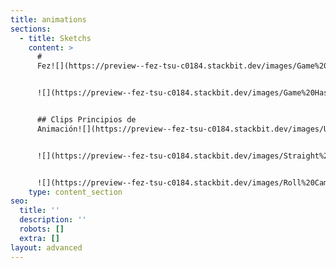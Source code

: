 ```yaml
---
title: animations
sections:
  - title: Sketchs
    content: >
      #
      Fez![](https://preview--fez-tsu-c0184.stackbit.dev/images/Game%20Hashimeyo%20soredake.gif)


      ![](https://preview--fez-tsu-c0184.stackbit.dev/images/Game%20Hashimeyo%20soredake.gif)


      ## Clips Principios de
      Animación![](https://preview--fez-tsu-c0184.stackbit.dev/images/Usseewa%20Ver-3.gif)


      ![](https://preview--fez-tsu-c0184.stackbit.dev/images/Straight%20Ahead%20action%20and%20pose%20to%20pose.gif)


      ![](https://preview--fez-tsu-c0184.stackbit.dev/images/Roll%20Camera%20A50.gif)
    type: content_section
seo:
  title: ''
  description: ''
  robots: []
  extra: []
layout: advanced
---
```

